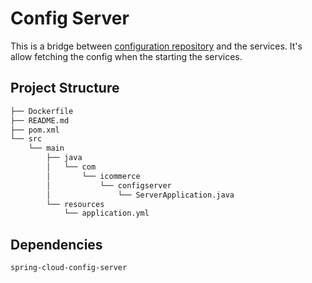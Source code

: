 # Config Server
This is a bridge between [configuration repository](https://github.com/hoangdieuctu/icommerce-config) and the services.
It's allow fetching the config when the starting the services.

## Project Structure
```bash
├── Dockerfile
├── README.md
├── pom.xml
└── src
    └── main
        ├── java
        │   └── com
        │       └── icommerce
        │           └── configserver
        │               └── ServerApplication.java
        └── resources
            └── application.yml
```

## Dependencies
```
spring-cloud-config-server
```